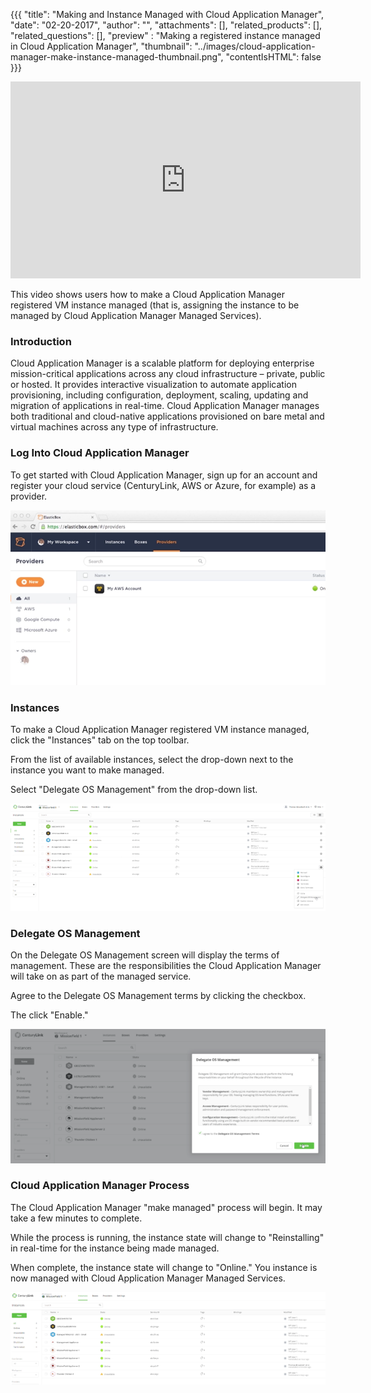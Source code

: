 {{{
  "title": "Making and Instance Managed with Cloud Application Manager",
  "date": "02-20-2017",
  "author": "",
  "attachments": [],
  "related_products": [],
  "related_questions": [],
  "preview" : "Making a registered instance managed in Cloud Application Manager",
  "thumbnail": "../images/cloud-application-manager-make-instance-managed-thumbnail.png",
  "contentIsHTML": false
}}}

<iframe width="560" height="315" src="https://player.vimeo.com/video/204246280" frameborder="0" allowfullscreen></iframe>

This video shows users how to make a Cloud Application Manager registered VM instance managed (that is, assigning the instance to be managed by Cloud Application Manager Managed Services).

### Introduction

Cloud Application Manager is a scalable platform for deploying enterprise mission-critical applications across any cloud infrastructure &ndash; private, public or hosted. It provides interactive visualization to automate application provisioning, including configuration, deployment, scaling, updating and migration of applications in real-time. Cloud Application Manager manages both traditional and cloud-native applications provisioned on bare metal and virtual machines across any type of infrastructure.

### Log Into Cloud Application Manager

To get started with Cloud Application Manager, sign up for an account and register your cloud service (CenturyLink, AWS or Azure, for example) as a provider.

![Cloud Application Manager Login](../images/cloud-application-manager-dashboard.png)

### Instances

To make a Cloud Application Manager registered VM instance managed, click the "Instances" tab on the top toolbar.

From the list of available instances, select the drop-down next to the instance you want to make managed.

Select "Delegate OS Management" from the drop-down list.

![Cloud Application Manager Getting Started Workspace 1](../images/cloud-application-manager-make-instance-managed-1.png)

### Delegate OS Management

On the Delegate OS Management screen will display the terms of management. These are the responsibilities the Cloud Application Manager will take on as part of the managed service.

Agree to the Delegate OS Management terms by clicking the checkbox.

The click "Enable."

![Cloud Application Manager Getting Started Workspace 2](../images/cloud-application-manager-make-instance-managed-2.png)

### Cloud Application Manager Process

The Cloud Application Manager "make managed" process will begin. It may take a few minutes to complete.

While the process is running, the instance state will change to "Reinstalling" in real-time for the instance being made managed.

When complete, the instance state will change to "Online." You instance is now managed with Cloud Application Manager Managed Services.

![Cloud Application Manager Getting Started Workspace 3](../images/cloud-application-manager-make-instance-managed-3.png)
